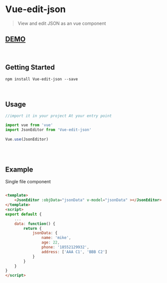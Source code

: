 # Vue-edit-json

> View and edit JSON as an vue component

## **[DEMO](http://fingerpich.github.io/Vue-edit-json)**

</br>


## Getting Started
```
npm install Vue-edit-json --save
```

</br>


## Usage

``` javascript
//import it in your project At your entry point

import vue from 'vue'
import JsonEditor from 'Vue-edit-json'
  
Vue.use(JsonEditor)
  
```
</br>

## Example
Single file component
``` html

<template>
    <JsonEditor :objData="jsonData" v-model="jsonData" ></JsonEditor>
</template>
<script>
export default {
    ...
    data: function() {
        return {
            jsonData: {
                name: 'mike',
                age: 22,
                phone: '18552129932',
                address: ['AAA C1', 'BBB C2']
            }
        }
    }
}
</script> 

```
